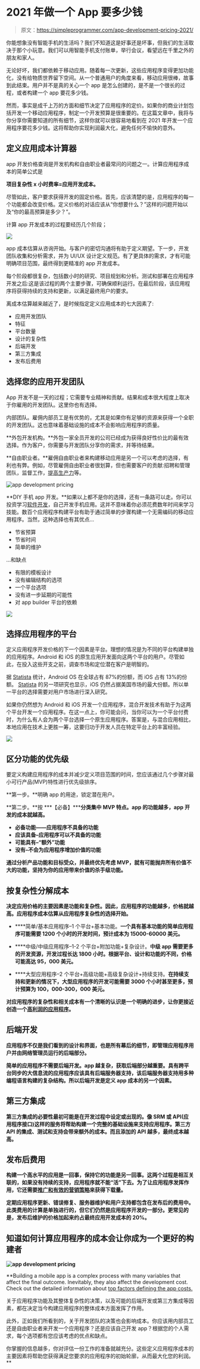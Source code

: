 # 2021 年做一个 App 要多少钱

> 原文：<https://simpleprogrammer.com/app-development-pricing-2021/>

你能想象没有智能手机的生活吗？我们不知道这是好事还是坏事，但我们的生活取决于那个小玩意。我们可以用智能手机支付账单，举行会议，看望远在千里之外的朋友和家人。

无论好坏，我们都依赖于移动应用。随着每一次更新，这些应用程序变得更加功能化，没有给物质世界留下空间。从一个普通用户的角度来看，移动应用很棒，故事到此结束。用户并不是真的关心一个 app 是怎么创建的，是不是一个很长的过程，或者构建一个 app 要花多少钱。

然而，事实是成千上万的方面和细节决定了应用程序的定价。如果你的商业计划包括开发一个移动应用程序，制定一个开发预算是很重要的。在这篇文章中，我将与你分享你需要知道的所有细节，这样你就可以很容易地看到在 2021 年开发一个应用程序要花多少钱。这将帮助你实现利润最大化，避免任何不愉快的意外。

## 定义应用成本计算器

app 开发价格查询是开发机构和自由职业者最常问的问题之一。计算应用程序成本的简单公式是

**项目复杂性 x 小时费率=应用开发成本。**

尽管如此，客户要求获得开发的固定价格。首先，应该清楚的是，应用程序的每一个功能都会改变价格。定义价格的对话应该从“你想要什么？”这样的问题开始以及“你的最高预算是多少？”。

计算 app 开发成本的过程要经历几个阶段；

![](img/c2a11a1b404c73320520976698484a90.png)

app 成本估算从咨询开始。与客户的密切沟通将有助于定义期望。下一步，开发团队收集和分析需求，并为 UI/UX 设计定义规范。有了更具体的需求，才有可能明确项目范围，最终得到更精准的 app 开发成本。

每个阶段都很复杂，包括数小时的研究、项目规划和分析。测试和部署在应用程序开发之后:这是该过程的两个主要步骤，可确保顺利运行。在最后阶段，该应用程序将获得持续的支持和更新，以满足最终用户的要求。

离成本估算越来越近了，是时候指定定义应用成本的七大因素了:

*   应用开发团队
*   特征
*   平台数量
*   设计的复杂性
*   后端开发
*   第三方集成
*   发布后费用

## 选择您的应用开发团队

App 开发不是一天的过程；它需要专业精神和贡献。结果和成本很大程度上取决于你雇用的开发团队。这里你也有选择。

内部团队。雇佣内部员工是有优势的，尤其是如果你有足够的资源来获得一个全职的开发团队。这也意味着基础设施的成本不会影响应用程序的质量。

**外包开发机构。**外包一家全员开发的公司已经成为获得良好性价比的最有效选择。作为客户，你需要与开发团队分享你的需求，并等待结果。

**自由职业者。**雇佣自由职业者来构建移动应用是另一个可以考虑的选择，有利也有弊。例如，尽管雇佣自由职业者很划算，但也需要客户的贡献:招聘和管理团队，监督工作，[提高生产力](https://simpleprogrammer.com/improve-remote-software-engineers-productivity/)等。

![app development pricing](img/7c61fa4979adc413c5758d241e9e439c.png)

**DIY 手机 app 开发。**如果以上都不是你的选择，还有一条路可以走。你可以投资学习[软件开发](https://simpleprogrammer.com/reasons-to-become-a-software-developer-2021/)，自己开发手机应用。这并不意味着你必须花费数年时间来学习技能。数百个应用程序构建平台有助于通过简单的步骤构建一个无需编码的移动应用程序。当然，这种选择也有其优点…

*   节省预算
*   节省时间
*   简单的维护

…和缺点

*   有限的模板设计
*   没有编辑结构的选项
*   一个平台选项
*   没有进一步延期的可能性
*   对 app builder 平台的依赖

![](img/1ff15ec11e07d5957e46843c09207bd7.png)

## 选择应用程序的平台

定义应用程序开发价格的下一个因素是平台。理想的情况是为不同的平台构建单独的应用程序。Android 和 iOS 的原生应用开发面向这两个平台的用户。尽管如此，在投入这些开支之前，调查市场和定位潜在客户是明智的。

据 [Statista](https://www.statista.com/statistics/272307/market-share-forecast-for-smartphone-operating-systems/) 统计，Android OS 在全球占有 87%的份额，而 iOS 占有 13%的份额。 [Statista](https://www.statista.com/statistics/266572/market-share-held-by-smartphone-platforms-in-the-united-states/) 的另一项研究也显示，iOS 仍然占据美国市场的最大份额。所以单一平台的选择需要对用户市场进行深入研究。

如果你仍然想为 Android 和 iOS 开发一个应用程序，混合开发技术有助于为这两个平台开发一个应用程序。在这一点上，你可能会问，当你可以为一个平台付费时，为什么有人会为两个平台选择一个原生应用程序。答案是，与混合应用相比，本地应用在技术上更胜一筹，这要归功于开发人员在特定平台上的丰富经验。

![](img/3597a4d59d61de5b79f0ffa918b4ab28.png)

## 区分功能的优先级

要定义构建应用程序的成本并减少定义项目范围的时间，您应该通过几个步骤对最小可行产品(MVP)特性进行优先级排序。

**第一步。**明确 app 的用途，锁定潜在用户。

**第二步。**按 ***【必备】*****分类集中 MVP 特点。app 的功能越多，app 开发的成本就越高。**

*   **必备功能——应用程序不具备的功能**
*   **应该具备–应用程序可以不具备的功能**
*   **可能具有–“额外”功能**
*   **没有–不会为应用程序增加价值的功能**

**通过分析产品功能和目标受众，并最终优先考虑 MVP，就有可能抛弃所有价值不大的功能，坚持为你的应用带来价值的杀手级功能。**

## **按复杂性分解成本**

**决定应用价格的主要因素是功能和复杂性。因此，应用程序的功能越多，价格就越高。应用程序成本估算从应用程序复杂性的选择开始。**

*   ****简单/基本应用程序–1 个平台+基本功能。**一个具有基本功能的简单应用程序可能需要 1200 个小时的开发时间，预计成本为 15000-60000 美元。**

*   ****中级/中级应用程序–1-2 个平台+附加功能+复杂设计。**中级 app 需要更多的开发资源，开发过程长达 1800 小时。根据平台、设计和功能的不同，价格可能高达 95，000 美元。**
*   ****大型应用程序–2 个平台+高级功能+高级复杂设计+持续支持。**在持续支持和更新的情况下，大型应用程序的开发可能需要 3000 个小时甚至更多，预计预算为 100，000-300，000 美元。**

**对应用程序的复杂性和相关成本有一个清晰的认识是一个明确的进步，让你更接近创造一个[高利润的应用程序](https://www.amazon.com/dp/0349401373/makithecompsi-20)。**

## **后端开发**

**应用程序不仅是我们看到的设计和界面，也是所有幕后的细节，即管理应用程序用户并由网络管理员运行的后端部分。**

**简单的应用程序不需要后端开发。app 越复杂，获取后端部分越重要。具有跨平台同步的大信息流的应用程序应该具有后端服务器支持，该后端服务器支持用多种编程语言构建的复杂结构。所以后端开发是定义 app 成本的另一个因素。**

## **第三方集成**

**第三方集成的必要性最初可能是在开发过程中设定或出现的。像 SRM 或 API(应用程序接口)这样的服务将帮助构建一个完整的基础设施来支持应用程序。第三方 API 的集成、测试和支持会带来额外的成本。而且添加的 API 越多，最终成本越高。**

## **发布后费用**

**构建一个高水平的应用是一回事，保持它的功能是另一回事。这两个过程是相互关联的，如果没有持续的支持，应用程序就不能“活”下去。为了让应用程序发挥作用，它还需要[推广和有效的营销策略](https://www.amazon.com/dp/1502383829/makithecompsi-20)来获得下载量。**

**定期应用程序更新、错误修复、服务器维护和用户支持都包含在发布后的费用中。此类费用的计算是单独进行的，但它们仍然是应用程序开发的一部分。更常见的是，发布后维护的价格加起来约占最终应用开发成本的 20%。**

## **知道如何计算应用程序的成本会让你成为一个更好的构建者**

**![app development pricing](img/e236b13da7d63836c0d7e1c5ad50ceb8.png)**

**Building a mobile app is a complex process with many variables that affect the final outcome. Inevitably, they also affect the development cost. Check out the detailed information about [top factors defining the app costs.](https://addevice.io/blog/how-much-does-it-cost-to-build-a-mobile-app/)

关于应用程序功能及其整体复杂性的决策，以及可能的后端开发或第三方集成等因素，都在决定当今构建应用程序的整体成本方面发挥了作用。

此外，正如我们所看到的，关于开发团队的决策也会影响成本。你应该用内部员工还是自由职业者来开发一个应用程序？还是应该自己开发 app？根据您的个人需求，每个选项都有您应该考虑的优点和缺点。

你掌握的信息越多，你对评估一份工作的准备就越充分。这些定义应用程序成本的主要因素将帮助您获得满足您要求的应用程序的初始轮廓，从而最大化您的利润。**